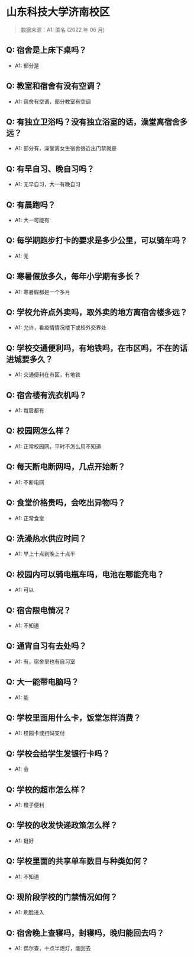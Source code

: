 # 山东科技大学济南校区

> 数据来源：A1: 匿名 (2022 年 06 月)

## Q: 宿舍是上床下桌吗？

- A1: 部分是

## Q: 教室和宿舍有没有空调？

- A1: 宿舍有空调，部分教室有空调

## Q: 有独立卫浴吗？没有独立浴室的话，澡堂离宿舍多远？

- A1: 部分有，澡堂离女生宿舍很近出门禁就是

## Q: 有早自习、晚自习吗？

- A1: 无早自习，大一有晚自习

## Q: 有晨跑吗？

- A1: 大一可能有

## Q: 每学期跑步打卡的要求是多少公里，可以骑车吗？

- A1: 无

## Q: 寒暑假放多久，每年小学期有多长？

- A1: 寒暑假都是一个多月

## Q: 学校允许点外卖吗，取外卖的地方离宿舍楼多远？

- A1: 允许，看疫情情况楼下或校外交界处

## Q: 学校交通便利吗，有地铁吗，在市区吗，不在的话进城要多久？

- A1: 交通便利在市区，有地铁

## Q: 宿舍楼有洗衣机吗？

- A1: 每层都有

## Q: 校园网怎么样？

- A1: 正常校园网，平时不怎么用不知道

## Q: 每天断电断网吗，几点开始断？

- A1: 不断电网

## Q: 食堂价格贵吗，会吃出异物吗？

- A1: 正常食堂

## Q: 洗澡热水供应时间？

- A1: 早上十点到晚上十点半

## Q: 校园内可以骑电瓶车吗，电池在哪能充电？

- A1: 可以

## Q: 宿舍限电情况？

- A1: 不知道

## Q: 通宵自习有去处吗？

- A1: 有，宿舍里也有自习室

## Q: 大一能带电脑吗？

- A1: 能

## Q: 学校里面用什么卡，饭堂怎样消费？

- A1: 校园卡或扫码支付

## Q: 学校会给学生发银行卡吗？

- A1: 会

## Q: 学校的超市怎么样？

- A1: 橙子便利

## Q: 学校的收发快递政策怎么样？

- A1: 挺好

## Q: 学校里面的共享单车数目与种类如何？

- A1: 不知道

## Q: 现阶段学校的门禁情况如何？

- A1: 刷脸进入

## Q: 宿舍晚上查寝吗，封寝吗，晚归能回去吗？

- A1: 偶尔查，十点半熄灯，能回去

